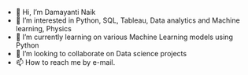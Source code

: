 - 👋 Hi, I’m Damayanti Naik
- 👀 I’m interested in Python, SQL, Tableau, Data analytics and Machine learning, Physics
- 🌱 I’m currently learning on various Machine Learning models using Python 
- 💞️ I’m looking to collaborate on Data science projects
- 📫 How to reach me by e-mail.

<!---
damayantinaik/damayantinaik is a ✨ special ✨ repository because its `README.md` (this file) appears on your GitHub profile.
You can click the Preview link to take a look at your changes.
--->
